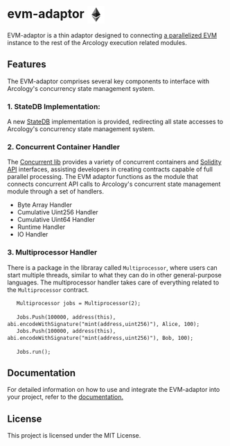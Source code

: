 <h1> evm-adaptor  <img align="center" height="40" src="./img/evm.svg">  </h1>

EVM-adaptor is a thin adaptor designed to connecting [a parallelized EVM](https://github.com/arcology-network/concurrent-evm) instance to the rest of the Arcology execution related modules.

## Features

The EVM-adaptor comprises several key components to interface with Arcology's concurrency state management system.

### 1. StateDB Implementation:

A new [StateDB](https://github.com/ethereum/go-ethereum/blob/master/core/vm/interface.go) implementation is provided, redirecting all state accesses to Arcology's concurrency state management system.

### 2. Concurrent Container Handler
The [Concurrent lib](https://github.com/arcology-network/concurrentlib) provides a variety of concurrent containers and [Solidity API](https://doc.arcology.network/arcology-concurrent-programming-guide/overview) interfaces, assisting developers in creating contracts capable of full parallel processing. The EVM adaptor functions as the module that connects concurrent API calls to Arcology's concurrent state management module through a set of handlers.

   - Byte Array Handler
   - Cumulative Uint256 Handler
   - Cumulative Uint64 Handler
   - Runtime Handler
   - IO Handler
 
### 3. Multiprocessor Handler

There is a package in the libraray called `Multiprocessor`, where users can start multiple threads, similar to what they can do in other general-purpose languages. The multiprocessor handler takes care of everything related to the `Multiprocessor` contract.

```solidty
   Multiprocessor jobs = Multiprocessor(2);
   
   Jobs.Push(100000, address(this), abi.encodeWithSignature("mint(address,uint256)"), Alice, 100);
   Jobs.Push(100000, address(this), abi.encodeWithSignature("mint(address,uint256)"), Bob, 100);
   
   Jobs.run();
```

## Documentation

For detailed information on how to use and integrate the EVM-adaptor into your project, refer to the [documentation.](https://doc.arcology.network)

## License
This project is licensed under the MIT License.